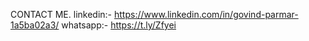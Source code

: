 CONTACT ME.
linkedin:- https://www.linkedin.com/in/govind-parmar-1a5ba02a3/
whatsapp:- https://t.ly/Zfyei
